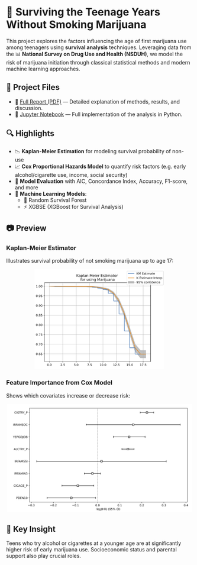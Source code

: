 # 🌱 Surviving the Teenage Years Without Smoking Marijuana

This project explores the factors influencing the age of first marijuana use among teenagers using **survival analysis** techniques. Leveraging data from the 📊 **National Survey on Drug Use and Health (NSDUH)**, we model the risk of marijuana initiation through classical statistical methods and modern machine learning approaches.

## 📂 Project Files

- 📄 [Full Report (PDF)](Report_Surviving_the_teenage_years_without_smoking_marijuana.pdf) — Detailed explanation of methods, results, and discussion.
- 📓 [Jupyter Notebook](Notebook_teen-marijuana-survival-analysis.ipynb) — Full implementation of the analysis in Python.


## 🔍 Highlights
- 📉 **Kaplan-Meier Estimation** for modeling survival probability of non-use
- 📈 **Cox Proportional Hazards Model** to quantify risk factors (e.g. early alcohol/cigarette use, income, social security)
- 🧠 **Model Evaluation** with AIC, Concordance Index, Accuracy, F1-score, and more
- 🤖 **Machine Learning Models**:
  - 🌲 Random Survival Forest
  - ⚡ XGBSE (XGBoost for Survival Analysis)

## 📷 Preview

### Kaplan-Meier Estimator
Illustrates survival probability of not smoking marijuana up to age 17:
<div style="text-align: center;">
<img src="images/figure3_kaplan_meier.png" alt="Kaplan Meier Estimator" width="350"/>
</div>

### Feature Importance from Cox Model
Shows which covariates increase or decrease risk:
<div style="text-align: center;">
<img src="images/figure8_cox_loghr.png" alt="Cox Log HR" width="500"/>
</div>

## 📌 Key Insight
Teens who try alcohol or cigarettes at a younger age are at significantly higher risk of early marijuana use. Socioeconomic status and parental support also play crucial roles.
